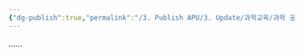 ```yaml
---
{"dg-publish":true,"permalink":"/3. Publish APU/3. Update/과학교육/과학 공부 잘 하는 법/","tags":["gardenEntry"],"noteIcon":"","created":"","updated":""}
---
```


......